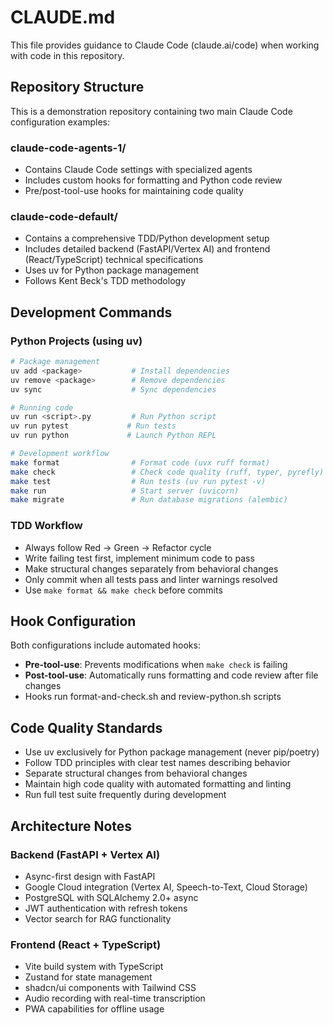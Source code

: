 # CLAUDE.md

This file provides guidance to Claude Code (claude.ai/code) when working with code in this repository.

## Repository Structure

This is a demonstration repository containing two main Claude Code configuration examples:

### claude-code-agents-1/
- Contains Claude Code settings with specialized agents
- Includes custom hooks for formatting and Python code review
- Pre/post-tool-use hooks for maintaining code quality

### claude-code-default/
- Contains a comprehensive TDD/Python development setup
- Includes detailed backend (FastAPI/Vertex AI) and frontend (React/TypeScript) technical specifications
- Uses uv for Python package management
- Follows Kent Beck's TDD methodology

## Development Commands

### Python Projects (using uv)
```bash
# Package management
uv add <package>           # Install dependencies
uv remove <package>        # Remove dependencies  
uv sync                    # Sync dependencies

# Running code
uv run <script>.py         # Run Python script
uv run pytest             # Run tests
uv run python             # Launch Python REPL

# Development workflow
make format                # Format code (uvx ruff format)
make check                 # Check code quality (ruff, typer, pyrefly)
make test                  # Run tests (uv run pytest -v)
make run                   # Start server (uvicorn)
make migrate               # Run database migrations (alembic)
```

### TDD Workflow
- Always follow Red → Green → Refactor cycle
- Write failing test first, implement minimum code to pass
- Make structural changes separately from behavioral changes
- Only commit when all tests pass and linter warnings resolved
- Use `make format && make check` before commits

## Hook Configuration

Both configurations include automated hooks:
- **Pre-tool-use**: Prevents modifications when `make check` is failing
- **Post-tool-use**: Automatically runs formatting and code review after file changes
- Hooks run format-and-check.sh and review-python.sh scripts

## Code Quality Standards

- Use uv exclusively for Python package management (never pip/poetry)
- Follow TDD principles with clear test names describing behavior
- Separate structural changes from behavioral changes
- Maintain high code quality with automated formatting and linting
- Run full test suite frequently during development

## Architecture Notes

### Backend (FastAPI + Vertex AI)
- Async-first design with FastAPI
- Google Cloud integration (Vertex AI, Speech-to-Text, Cloud Storage)
- PostgreSQL with SQLAlchemy 2.0+ async
- JWT authentication with refresh tokens
- Vector search for RAG functionality

### Frontend (React + TypeScript)
- Vite build system with TypeScript
- Zustand for state management
- shadcn/ui components with Tailwind CSS
- Audio recording with real-time transcription
- PWA capabilities for offline usage